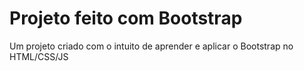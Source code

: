 # Projeto feito com Bootstrap

Um projeto criado com o intuito de aprender e aplicar o Bootstrap no HTML/CSS/JS